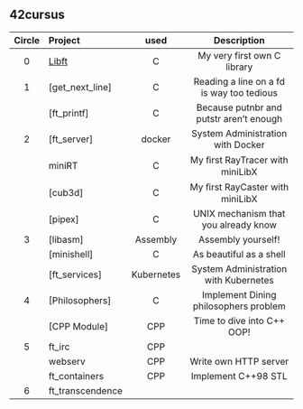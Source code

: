 ## 42cursus
| Circle | Project        |   used   | Description                               |
|:-:|:--------------------|:--------:|:-----------------------------------------:|
| 0 | [Libft](https://github.com/BroJoon/libft)|    C     | My very first own C library               |
| 1 | [get_next_line]       |    C     | Reading a line on a fd is way too tedious |
|   | [ft_printf]           |    C     | Because putnbr and putstr aren’t enough   |
| 2 | [ft_server]           |  docker  | System Administration with Docker         |
|   | miniRT              |    C     | My ﬁrst RayTracer with miniLibX           |
|   | [cub3d]               |    C     | My ﬁrst RayCaster with miniLibX           |
|   | [pipex]               |    C     | UNIX mechanism that you already know      |                              
| 3 | [libasm]              | Assembly | Assembly yourself!                        |
|   | [minishell]           |    C     | As beautiful as a shell                   |
|   | [ft_services]         |Kubernetes| System Administration with Kubernetes     |
| 4 | [Philosophers]        |    C     | Implement Dining philosophers problem     |
|   | [CPP Module]          |   CPP    | Time to dive into C++ OOP!                |
| 5 | ft_irc              |   CPP    |                                           |
|   | webserv             |   CPP    | Write own HTTP server                     |
|   | ft_containers       |   CPP    | Implement C++98 STL                       |
| 6 | ft_transcendence    |          |                                           |
